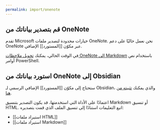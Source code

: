 ```yaml
---
permalink: import/onenote
---
```


## قم بتصدير بياناتك من OneNote

تقدم Microsoft خيارات محدودة لتصدير ملفات OneNote. نحن نعمل حاليًا على دعم OneNote عبر مكوّن [[المستورد]] الإضافي.

في الوقت الحالي، يمكنك [تحويل ملاحظات OneNote إلى Markdown](https://github.com/theohbrothers/ConvertOneNote2MarkDown) باستخدام نص أوامر PowerShell.

## استورد بياناتك من OneNote إلى Obsidian

ستحتاج إلى مكوّن [[المستورد]] الإضافي الرسمي لـ Obsidian، والذي يمكنك [تثبيته من هنا](obsidian://show-plugin?id=obsidian-importer).

اعتمادًا على الأداة التي استخدمتها، قد يكون التصدير بتنسيق Markdown أو تنسيق HTML. اتبع التعليمات استنادًا إلى تنسيق الملف الذي قمت بتصديره:

- [[استيراد ملفات HTML]]
- [[استيراد ملفات Markdown]]
